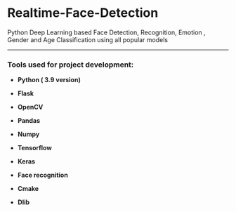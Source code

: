 # Realtime-Face-Detection
Python Deep Learning based Face Detection, Recognition, Emotion , Gender and Age Classification using all popular models

<hr>

<h3> Tools used for project development: </h3>
<ul>
<li><p><b>Python ( 3.9 version)</b></p></li>
<li><p><b>Flask</b></p></li>
<li><p><b>OpenCV</b></p></li>
<li><p><b>Pandas</b></p></li>
<li><p><b>Numpy</b></p></li>
<li><p><b>Tensorflow</b></p></li>
<li><p><b>Keras</b></p></li>
<li><p><b>Face recognition</b></p></li>
<li><p><b>Cmake</b></p></li>
<li><p><b>Dlib</b></p></li>
</ul>
